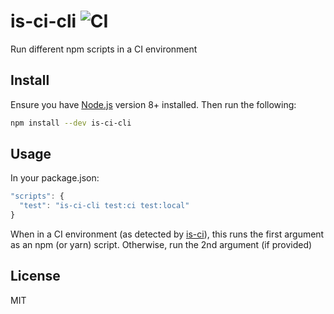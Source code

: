 # is-ci-cli ![CI](https://github.com/YellowKirby/is-ci-cli/workflows/CI/badge.svg)

Run different npm scripts in a CI environment

## Install

Ensure you have [Node.js](https://nodejs.org) version 8+ installed. Then run the following:

```sh
npm install --dev is-ci-cli
```

## Usage

In your package.json:

```js
"scripts": {
  "test": "is-ci-cli test:ci test:local"
}
```

When in a CI environment (as detected by
[is-ci](https://github.com/watson/is-ci)), this runs the first argument as an
npm (or yarn) script. Otherwise, run the 2nd argument (if provided)

## License

MIT
